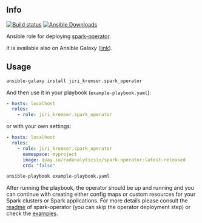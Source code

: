 ## Info
[![Build status](https://travis-ci.org/jvm-operators/ansible-openshift-spark-operator.svg?branch=master)](https://travis-ci.org/jvm-operators/ansible-openshift-spark-operator)
[![Ansible Downloads](https://img.shields.io/ansible/role/d/32399.svg)](https://galaxy.ansible.com/jiri_kremser/spark_operator)


Ansible role for deploying [spark-operator](https://github.com/radanalyticsio/spark-operator). 

It is available also on Ansible Galaxy ([link](https://galaxy.ansible.com/jiri_kremser/spark_operator)).

## Usage
```bash
ansible-galaxy install jiri_kremser.spark_operator
```

And then use it in your playbook (`example-playbook.yaml`):

```yaml
- hosts: localhost
  roles:
    - role: jiri_kremser.spark_operator
```

or with your own settings:

```yaml
- hosts: localhost
  roles:
    - role: jiri_kremser.spark_operator
      namespace: myproject
      image: quay.io/radanalyticsio/spark-operator:latest-released
      crd: "false"
```

```bash
ansible-playbook example-playbook.yaml
```

After running the playbook, the operator should be up and running and you can continue with creating either config maps
or custom resources for your Spark clusters or Spark applications. For more details please consult the 
[readme](https://github.com/radanalyticsio/spark-operator/blob/master/README.md) of spark-operator 
(you can skip the operator deployment step) or check the [examples](https://github.com/radanalyticsio/spark-operator/tree/master/examples).